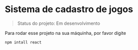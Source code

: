 <h1> Sistema de cadastro de jogos</h1>

>Status do projeto: Em desenvolvimento

Para rodar esse projeto na sua máquinha, por favor digite 

```
npm intall react

```
